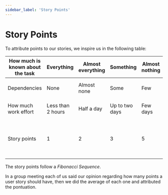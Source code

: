 ```yaml
---
sidebar_label: 'Story Points'
---
```


# Story Points


To attribute points to our stories, we inspire us in the following table:

| How much is known about the task | Everything | Almost everything | Something | Almost nothing | Nothing | Nothing |
| --- | --- | --- | --- | --- | --- | --- |
| Dependencies | None | Almost none | Some | Few | More than few | Unknown |
| How much work effort | Less than 2 hours | Half a day | Up to two days | Few days | Around a week | More than one week |
| Story points | 1 | 2 | 3 | 5 | 8 (should be split into smaller items) | 13 (must be split into smaller items) |


The story points follow a *Fibonacci Sequence*.

In a group meeting each of us said our opinion regarding how many points a user story should have, then we did the average of each one and attributed the pontuation.